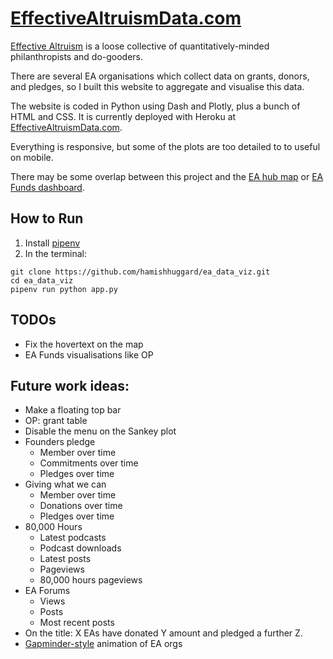 # [EffectiveAltruismData.com](https://effectivealtruismdata.com)

[Effective Altruism](https://www.effectivealtruism.org/) is a loose collective of quantitatively-minded philanthropists and do-gooders.

There are several EA organisations which collect data on grants, donors, and pledges, so I built this website to aggregate and visualise this data.

The website is coded in Python using Dash and Plotly, plus a bunch of HTML and CSS. It is currently deployed with Heroku at [EffectiveAltruismData.com](https://effectivealtruismdata.com).

Everything is responsive, but some of the plots are too detailed to to useful on mobile.

There may be some overlap between this project and the [EA hub map](https://eahub.org/) or [EA Funds dashboard](https://app.effectivealtruism.org/funds/about/stats).

## How to Run
1. Install [pipenv](https://pipenv.pypa.io/en/latest/)
2. In the terminal:
```
git clone https://github.com/hamishhuggard/ea_data_viz.git
cd ea_data_viz
pipenv run python app.py
```

## TODOs
- Fix the hovertext on the map
- EA Funds visualisations like OP

## Future work ideas:
- Make a floating top bar
- OP: grant table
- Disable the menu on the Sankey plot
- Founders pledge
   - Member over time
   - Commitments over time
   - Pledges over time
- Giving what we can
   - Member over time
   - Donations over time
   - Pledges over time
- 80,000 Hours
   - Latest podcasts
   - Podcast downloads
   - Latest posts
   - Pageviews
   - 80,000 hours pageviews
- EA Forums
   - Views
   - Posts
   - Most recent posts
- On the title: X EAs have donated Y amount and pledged a further Z.
- [Gapminder-style](https://www.gapminder.org/tools/#$chart-type=bubbles) animation of EA orgs
